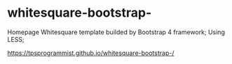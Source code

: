 # whitesquare-bootstrap-
Homepage
Whitesquare template builded by Bootstrap 4 framework;
Using LESS;

https://tpsprogrammist.github.io/whitesquare-bootstrap-/
